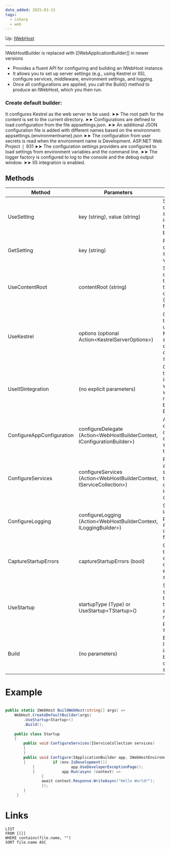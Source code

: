 ```yaml
---
date_added: 2025-03-13
tags:
  - csharp
  - web
---
```

Up: [IWebHost](IWebHost.md)
___
 
 IWebHostBuilder is replaced with [[WebApplicationBuilder]] in newer versions

- Provides a fluent API for configuring and building an IWebHost instance.
- It allows you to set up server settings (e.g., using Kestrel or IIS), configure services, middleware, environment settings, and logging.
- Once all configurations are applied, you call the Build() method to produce an IWebHost, which you then run.

### Create default builder:
It configures Kestrel as the web server to be used.
➤➤ The root path for the content is set to the current directory.
➤➤ Configurations are defined to load configuration from the file appsettings.json.
➤➤ An additional JSON configuration file is added with different names based on the environment:
appsettings.{environmentname}.json
➤➤ The configuration from user secrets is read when the environment name is Development.
ASP.NET Web Project ❘ 931
➤➤ The configuration settings providers are configured to load settings from environment variables and
the command line.
➤➤ The logger factory is configured to log to the console and the debug output window.
➤➤ IIS integration is enabled.

## Methods

| Method                    | Parameters                                                                     | Description                                                                               |
| ------------------------- | ------------------------------------------------------------------------------ | ----------------------------------------------------------------------------------------- |
| UseSetting                | key (string), value (string)                                                   | Sets a configuration setting that influences the host's behavior.                         |
| GetSetting                | key (string)                                                                   | Retrieves a configuration setting value.                                                  |
| UseContentRoot            | contentRoot (string)                                                           | Specifies the directory that contains the web content (views, static files, etc.).        |
| UseKestrel                | options (optional Action&lt;KestrelServerOptions&gt;)                          | Configures the host to use the Kestrel web server and optionally customize its settings.  |
| UseIISIntegration         | (no explicit parameters)                                                       | Configures the host for integration with IIS when running behind IIS/IIS Express.         |
| ConfigureAppConfiguration | configureDelegate (Action&lt;WebHostBuilderContext, IConfigurationBuilder&gt;) | Allows configuration of additional configuration sources for the host.                    |
| ConfigureServices         | configureServices (Action&lt;WebHostBuilderContext, IServiceCollection&gt;)    | Registers additional services in the host's dependency injection container.               |
| ConfigureLogging          | configureLogging (Action&lt;WebHostBuilderContext, ILoggingBuilder&gt;)        | Sets up logging providers and configuration for the host.                                 |
| CaptureStartupErrors      | captureStartupErrors (bool)                                                    | Configures the host to capture detailed errors during startup.                            |
| UseStartup                | startupType (Type) or UseStartup&lt;TStartup&gt;()                             | Specifies the startup class that defines the application's request pipeline and services. |
| Build                     | (no parameters)                                                                | Builds the IWebHost instance based on the configured settings.                            |
# Example
```cs
  
public static IWebHost BuildWebHost(string[] args) =>  
    WebHost.CreateDefaultBuilder(args)  
        .UseStartup<Startup>()  
        .Build();
  
    public class Startup  
    {  
        public void ConfigureServices(IServiceCollection services)  
        {        
        }        
        public void Configure(IApplicationBuilder app, IWebHostEnvironment env)  
        {            if (env.IsDevelopment())  
            {                app.UseDeveloperExceptionPage();  
            }            app.Run(async (context) =>  
	            {  
                await context.Response.WriteAsync("Hello World!");  
	            });        
        }    
     }

```
# Links
```dataview
LIST
FROM [[]]
WHERE contains(file.name, "")
SORT file.name ASC
```
